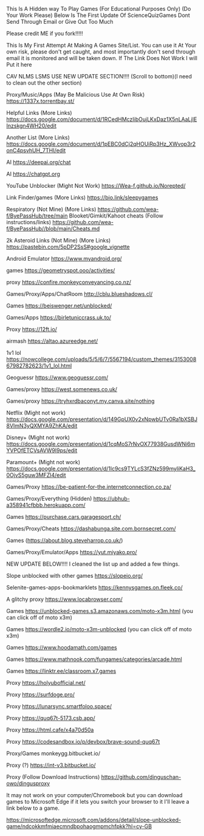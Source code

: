 This Is A Hidden way To Play Games (For Educational Purposes Only) (Do Your Work Please)
Below Is The First Update Of ScienceQuizGames
Dont Send Through Email or Give Out Too Much

Please credit ME if you fork!!!!!




This Is My First Attempt At Making A Games Site/List. You can use it At Your own risk, please don't get caught, and most importantly don't send through email it is monitored and will be taken down.
If The Link Does Not Work I will Put it here




CAV NLMS LSMS USE NEW UPDATE SECTION!!!! (Scroll to bottom)(I need to clean out the other section)



Proxy/Music/Apps (May Be Malicious Use At Own Risk)
https://1337x.torrentbay.st/

Helpful Links (More Links)
https://docs.google.com/document/d/1RCedHMczIibOujLKxDaz1X5nLAaLjIEInzskgn4WH20/edit

Another List (More Links)
https://docs.google.com/document/d/1pEBC0dCj2qHOUiRp3Hz_XWvop3r2onC4psvhUH_7THI/edit

AI
https://deepai.org/chat

AI
https://chatgpt.org

YouTube Unblocker (Might Not Work)
https://Wea-f.github.io/Norepted/

Link Finder/games (More Links)
https://bio.link/sleepygames

Respiratory (Not Mine) (More Links)
https://github.com/wea-f/ByePassHub/tree/main
Blooket/Gimkit/Kahoot cheats (Follow instructions/links)
https://github.com/wea-f/ByePassHub//blob/main/Cheats.md

2k Asteroid Links (Not Mine) (More Links)
https://pastebin.com/5pDP2SsS#google_vignette

Android Emulator
https://www.myandroid.org/

games
https://geometryspot.ooo/activities/

proxy
https://confire.monkeyconveyancing.co.nz/

Games/Proxy/Apps/ChatRoom
http://cblu.blueshadows.cl/

Games
https://beiswenger.net/unblocked/

Games/Apps
https://birletuniccrass.uk.to/

Proxy
https://12ft.io/

airmash
https://altao.azureedge.net/

1v1 lol
https://nowcollege.com/uploads/5/5/6/7/5567194/custom_themes/315300867982782623/1v1_lol.html

Geoguessr
https://www.geoguessr.com/

Games/proxy
https://west.somenews.co.uk/

Games/proxy
https://tryhxrdbaconyt.my.canva.site/nothing

Netflix  (Might not work)
https://docs.google.com/presentation/d/149GpUX0v2xNpwbUTv0Ra1bXSBJ8VImN3yQXMYA9ZhKA/edit

Disney+  (Might not work)
https://docs.google.com/presentation/d/1cqMoS7rNvOX77938GusdWNi6mYVPOfETCVsAVW9I9ps/edit

Paramount+  (Might not work)
https://docs.google.com/presentation/d/1lc9cs9TYLcS3fZNz599myliKaH3_0OjvS5guw3MFZl4/edit

Games/Proxy
https://be-patient-for-the.internetconnection.co.za/

Games/Proxy/Everything (Hidden)
https://ubhub-a358941cfbbb.herokuapp.com/

Games
https://purchase.cars.garagesport.ch/

Games/Proxy/Cheats
https://dashabunga.site.com.bornsecret.com/

Games
(https://about.blog.steveharrop.co.uk/)

Games/Proxy/Emulator/Apps
https://yut.miyako.pro/

NEW UPDATE BELOW!!!! 
I cleaned the list up and added a few things.

Slope unblocked with other games
https://slopeio.org/ 

Selenite-games-apps-bookmarklets
https://kennysgames.on.fleek.co/

A glitchy proxy
https://www.locabrowser.com/

Games
https://unblocked-games.s3.amazonaws.com/moto-x3m.html (you can click off of moto x3m)

Games
https://wordle2.io/moto-x3m-unblocked (you can click off of moto x3m)

Games
https://www.hoodamath.com/games

Games
https://www.mathnook.com/fungames/categories/arcade.html

Games
https://linktr.ee/classroom.x7.games

Proxy
https://holyubofficial.net/

Proxy
https://surfdoge.pro/

Proxy
https://lunarsync.smartfoloo.space/

Proxy
https://quq67t-5173.csb.app/

Proxy
https://html.cafe/x4a70d50a

Proxy
https://codesandbox.io/p/devbox/brave-sound-quq67t

Proxy/Games
monkeygg.bitbucket.io/

Proxy (?)
https://int-v3.bitbucket.io/





Proxy (Follow Download Instructions)
https://github.com/dinguschan-owo/dingusproxy


It may not work on your computer/Chromebook but you can download games to Microsoft Edge if it lets you switch your browser to it I'll leave a link below to a game.

https://microsoftedge.microsoft.com/addons/detail/slope-unblocked-game/ndcokkmfmiaecmndbpohaogmpmchfpkk?hl=cy-GB 

